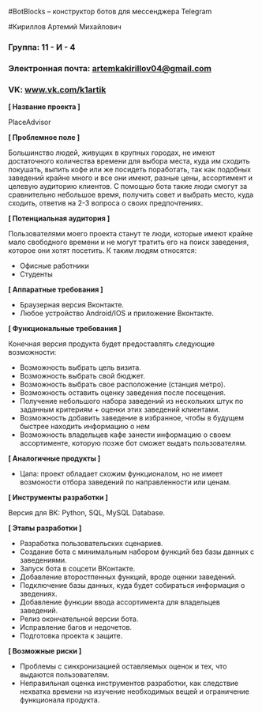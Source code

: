 #BotBlocks – конструктор ботов для мессенджера Telegram

#Кириллов Артемий Михайлович

### Группа: 11 - И - 4
### Электронная почта: artemkakirillov04@gmail.com
### VK: www.vk.com/k1artik


**[ Название проекта ]**

PlaceAdvisor

**[ Проблемное поле ]**

Большинство людей, живущих в крупных городах, не имеют достаточного количества времени для выбора места, куда им сходить покушать, выпить кофе или же посидеть поработать, так как подобных заведений крайне много и все они имеют, разные цены, ассортимент и целевую аудиторию клиентов. С помощью бота такие люди смогут за сравнительно небольшое время, получить совет и выбрать место, куда сходить, ответив на 2-3 вопроса о своих предпочтениях.

**[ Потенциальная аудитория ]**

Пользователями моего проекта станут те люди, которые имеют крайне мало свободного времени и не могут тратить его на поиск заведения, которое они хотят посетить. К таким людям относятся:
*  Офисные работники
*  Студенты

**[ Аппаратные требования ]**

*  Браузерная версия Вконтакте.
*  Любое устройство Android/IOS и приложение Вконтакте.

**[ Функциональные требования ]**

Конечная версия продукта будет предоставлять следующие возможности:
*  Возможность выбрать цель визита.
*  Возможность выбрать свой бюджет.
*  Возможность выбрать свое расположение (станция метро).
*  Возможность оставить оценку заведения после посещения.
*  Получение небольшого набора заведений из нескольких штук по заданным критериям + оценки этих заведений клиентами.
*  Возможность добавить заведение в избранное, чтобы в будущем быстрее находить информацию о нем
*  Возможность владельцев кафе занести информацию о своем ассортименте, которую позже бот сможет выдать пользователям.


**[ Аналогичные продукты ]**

* Цапа: проект обладает схожим функционалом, но не имеет возмоности отбора заведений по направленности или ценам.


**[ Инструменты разработки ]**

Версия для ВК: Python, SQL, MySQL Database.

**[ Этапы разработки ]**

*  Разработка пользовательских сценариев.
*  Создание бота с минимальным набором функций без базы данных с заведениями.
*  Запуск бота в соцсети ВКонтакте.
*  Добавление второстпенных функций, вроде оценки заведений.
*  Подключение базы данных, куда будет собираться информация о зведениях.
*  Добавление функции ввода ассортимента для владельцев заведений.
*  Релиз окончательной версии бота.
*  Исправление багов и недочетов.
*  Подготовка проекта к защите.

**[ Возможные риски ]**

*  Проблемы с синхронизацией оставляемых оценок и тех, что выдаются пользователям.
*  Неправильная оценка инструментов разработки, как следствие нехватка времени на изучение необходимых вещей и ограничение функционала продукта.

